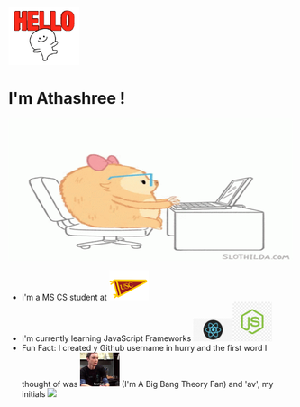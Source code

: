 <img src="stuff/hello.gif" width=25%>
<H1> I'm Athashree !</H1>

<img src="stuff/introduction.gif" width=100%  height=50%>

- I'm a MS CS student at <img src="stuff/usc.gif" width="70" > 
- I'm currently learning JavaScript Frameworks <img src="stuff/react.jpg" width="70"><img src="stuff/node.png" width="70">
- Fun Fact: I created y Github username in hurry and the first word I thought of was <img src="stuff/bazinga.gif" width="70"> (I'm A Big Bang Theory Fan) and 'av', my initials <img src="stuff/funcfact.gif" width="70">
<!--
**bazingaav/bazingaav** is a ✨ _special_ ✨ repository because its `README.md` (this file) appears on your GitHub profile.
Here are some ideas to get you started:

- 🔭 I’m currently working on ...
- 🌱 I’m currently learning ...
- 👯 I’m looking to collaborate on ...
- 🤔 I’m looking for help with ...
- 💬 Ask me about ...
- 📫 How to reach me: ...
- 😄 Pronouns: ...
- ⚡ Fun fact: ...
-->
